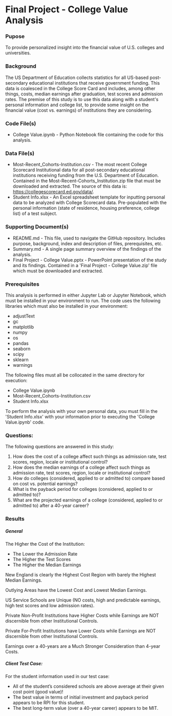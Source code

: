 # Final Project - College Value Analysis  
  
### Pupose  
To provide personalized insight into the financial value of U.S. colleges and universities.  
  
### Background
The US Department of Education collects statistics for all US-based post-secondary educational institutions that receive government funding. This data is coalesced in the College Score Card and includes, among other things, costs, median earnings after graduation, test scores and admission rates. The premise of this study is to use this data along with a student's personal information and college list, to provide some insight on the financial value (cost vs. earnings) of institutions they are considering.  
  
### Code File(s)
* College Value.ipynb - Python Notebook file containing the code for this analysis.  

### Data File(s)
* Most-Recent_Cohorts-Institution.csv - The most recent College Scorecard Institutional data for all post-secondary educational institutions receiving funding from the U.S. Department of Education. Contained in the Most-Recent-Cohorts_Institution.zip file that must be downloaded and extracted. The source of this data is: https://collegescorecard.ed.gov/data/.
* Student Info.xlsx - An Excel spreadsheet template for inputting personal data to be analyzed with College Scorecard data. Pre-populated with the personal information (state of residence, housing preference, college list) of a test subject. 

### Supporting Document(s)
* README.md - This file, used to navigate the GitHub repository. Includes purpose, background, index and description of files, prerequisites, etc.  
* Summary.md - A single page summary overview of the findings of the  analysis. 
* Final Project - College Value.pptx - PowerPoint presentation of the study and its findings. Contained in a 'Final Project - College Value.zip' file which must be downloaded and extracted. 

### Prerequisites
This analysis is performed in either Jupyter Lab or Jupyter Notebook, which must be installed in your environment to run. The code uses the following libraries which must also be installed in your environment:  
* adjustText  
* gc  
* matplotlib  
* numpy  
* os  
* pandas  
* seaborn  
* scipy  
* sklearn  
* warnings

The following files must all be collocated in the same directory for execution:
* College Value.ipynb
* Most-Recent_Cohorts-Institution.csv
* Student Info.xlsx

To perform the analysis with your own personal data, you must fill in the 'Student Info.xlsx' with your information prior to executing the 'College Value.ipynb' code.

### Questions:
The following questions are answered in this study:
1. How does the cost of a college affect such things as admission rate, test scores, region, locale or institutional control?
2. How does the median earnings of a college affect such things as admission rate, test scores, region, locale or institutional control?
3. How do colleges (considered, applied to or admitted to) compare based on cost vs. potential earnings?
4. What is the payback period for colleges (considered, applied to or admitted to)?
5. What are the projected earnings of a college (considered, applied to or  admitted to) after a 40-year career?

### Results

##### General
The Higher the Cost of the Institution:
* The Lower the Admission Rate
* The Higher the Test Scores
* The Higher the Median Earnings

New England is clearly the Highest Cost Region with barely the Highest Median Earnings.

Outlying Areas have the Lowest Cost and Lowest Median Earnings.

US Service Schools are Unique (NO costs, high and predictable earnings, high test scores and low admission rates). 

Private Non-Profit Institutions have Higher Costs while Earnings are NOT discernible from other Institutional Controls.

Private For-Profit Institutions have Lower Costs while Earnings are NOT discernible from other Institutional Controls.

Earnings over a 40-years are a Much Stronger Consideration than 4-year Costs.

##### Client Test Case:
For the student information used in our test case:
* All of the student’s considered schools are above average at their given cost point (good value)!
* The best value in terms of initial investment and payback period appears to be RPI for this student.
* The best long-term value (over a 40-year career) appears to be MIT.
